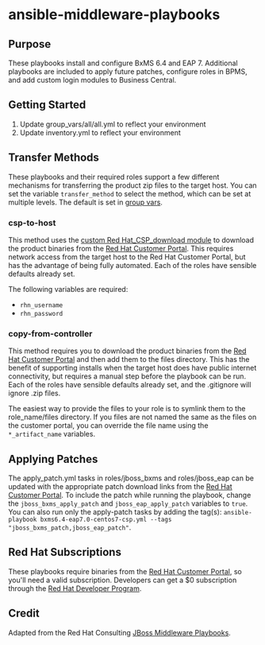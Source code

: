 # ansible-middleware-playbooks

## Purpose
These playbooks install and configure BxMS 6.4 and EAP 7. Additional playbooks are included to apply future patches, configure roles in BPMS, and add custom login modules to Business Central.

## Getting Started

1. Update group_vars/all/all.yml to reflect your environment
2. Update inventory.yml to reflect your environment


## Transfer Methods

These playbooks and their required roles support a few different mechanisms for transferring the product zip files to the target host. You can set the variable `transfer_method` to select the method, which can be set at multiple levels. The default is set in [group vars](https://github.com/rhtconsulting/ansible-middleware-playbooks/blob/master/group_vars/all/all.yml).

### csp-to-host
This method uses the [custom Red Hat_CSP_download module](https://github.com/sabre1041/redhat-csp-download) to download the product binaries from the [Red Hat Customer Portal](https://access.redhat.com/downloads/). This requires network access from the target host to the Red Hat Customer Portal, but has the advantage of being fully automated. Each of the roles have sensible defaults already set.

The following variables are required:
- `rhn_username`
- `rhn_password`

### copy-from-controller
This method requires you to download the product binaries from the [Red Hat Customer Portal](https://access.redhat.com/downloads/) and then add them to the files directory. This has the benefit of supporting installs when the target host does have public internet connectivity, but requires a manual step before the playbook can be run. Each of the roles have sensible defaults already set, and the .gitignore will ignore .zip files.

The easiest way to provide the files to your role is to symlink them to the role_name/files directory. If you files are not named the same as the files on the customer portal, you can override the file name using the `*_artifact_name` variables.


## Applying Patches
The apply_patch.yml tasks in roles/jboss_bxms and roles/jboss_eap can be updated with the appropriate patch download links from the [Red Hat Customer Portal](https://access.redhat.com/downloads/). To include the patch while running the playbook, change the `jboss_bxms_apply_patch` and `jboss_eap_apply_patch` variables to `true`. You can also run only the apply-patch tasks by adding the tag(s): `ansible-playbook bxms6.4-eap7.0-centos7-csp.yml --tags "jboss_bxms_patch,jboss_eap_patch"`.


## Red Hat Subscriptions

These playbooks require binaries from the [Red Hat Customer Portal](https://access.redhat.com/downloads/), so you'll need a valid subscription. Developers can get a $0 subscription through the [Red Hat Developer Program](http://developers.redhat.com/products/eap/download/).



## Credit
Adapted from the Red Hat Consulting [JBoss Middleware Playbooks](https://github.com/rhtconsulting/ansible-middleware-playbooks).
